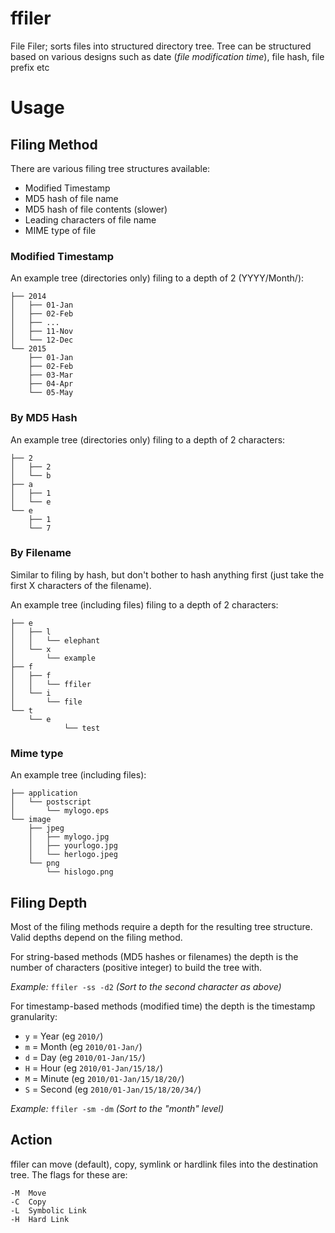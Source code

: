 # ffiler
File Filer; sorts files into structured directory tree. Tree can be structured
based on various designs such as date (_file modification time_), file hash,
file prefix etc

# Usage

## Filing Method
There are various filing tree structures available:

- Modified Timestamp
- MD5 hash of file name
- MD5 hash of file contents (slower)
- Leading characters of file name
- MIME type of file

### Modified Timestamp
An example tree (directories only) filing to a depth of 2 (YYYY/Month/):

```
├── 2014
│   ├── 01-Jan
│   ├── 02-Feb
│   ├── ...
│   ├── 11-Nov
│   └── 12-Dec
└── 2015
    ├── 01-Jan
    ├── 02-Feb
    ├── 03-Mar
    ├── 04-Apr
    └── 05-May
 ```

### By MD5 Hash
An example tree (directories only) filing to a depth of 2 characters:

```
├── 2
│   ├── 2
│   └── b
├── a
│   ├── 1
│   └── e
└── e
    ├── 1
    └── 7
```

### By Filename
Similar to filing by hash, but don't bother to hash anything first (just take
the first X characters of the filename).

An example tree (including files) filing to a depth of 2 characters:

```
├── e
│   ├── l
│   │   └── elephant
│   └── x
│       └── example
├── f
│   ├── f
│   │   └── ffiler
│   └── i
│       └── file
└── t
    └── e
            └── test
```

### Mime type

An example tree (including files):

```
├── application
│   └── postscript
│       └── mylogo.eps
└── image
    ├── jpeg
    │   ├── mylogo.jpg
    │   ├── yourlogo.jpg
    │   └── herlogo.jpeg
    └── png
        └── hislogo.png
```

## Filing Depth
Most of the filing methods require a depth for the resulting tree structure.
Valid depths depend on the filing method.

For string-based methods (MD5 hashes or filenames) the depth is the number of
characters (positive integer) to build the tree with.

*Example:* `ffiler -ss -d2` _(Sort to the second character as above)_

For timestamp-based methods (modified time) the depth is the timestamp
granularity:

- `y` = Year   (eg `2010/`)
- `m` = Month  (eg `2010/01-Jan/`)
- `d` = Day    (eg `2010/01-Jan/15/`)
- `H` = Hour   (eg `2010/01-Jan/15/18/`)
- `M` = Minute (eg `2010/01-Jan/15/18/20/`)
- `S` = Second (eg `2010/01-Jan/15/18/20/34/`)

*Example:* `ffiler -sm -dm` _(Sort to the "month" level)_

## Action

ffiler can move (default), copy, symlink or hardlink files into the destination
tree. The flags for these are:

```
-M  Move
-C  Copy
-L  Symbolic Link
-H  Hard Link
```
